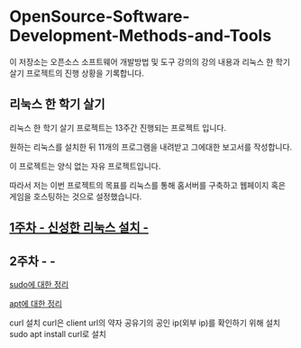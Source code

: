 # OpenSource-Software-Development-Methods-and-Tools
이 저장소는 오픈소스 소프트웨어 개발방법 및 도구 강의의 강의 내용과 리눅스 한 학기 살기 프로젝트의 진행 상황을 기록합니다.
## 리눅스 한 학기 살기
리눅스 한 학기 살기 프로젝트는 13주간 진행되는 프로젝트 입니다.

원하는 리눅스를 설치한 뒤 11개의 프로그램을 내려받고 그에대한 보고서를 작성합니다.

이 프로젝트는 양식 없는 자유 프로젝트입니다.

따라서 저는 이번 프로젝트의 목표를 리눅스를 통해 홈서버를 구축하고 웹페이지 혹은 게임을 호스팅하는 것으로 설정했습니다.

## [1주차 - 신성한 리눅스 설치 -](./First_week.md)
## 2주차 - -

[sudo에 대한 정리](https://velog.io/@akfvh/sudoApt-vduqb7mk)

[apt에 대한 정리](https://velog.io/@tmxkdyd11/Linux%EC%9D%98-apt-%EB%AA%85%EB%A0%B9%EC%96%B4-%EC%A0%95%EB%A6%AC-%EB%A6%AC%EB%88%85%EC%8A%A4-%ED%8C%A8%ED%82%A4%EC%A7%80%EC%99%80-%ED%8C%A8%ED%82%A4%EC%A7%80-%EB%A7%A4%EB%8B%88%EC%A0%80)

curl 설치
curl은 client url의 약자
공유기의 공인 ip(외부 ip)를 확인하기 위해 설치
sudo apt install curl로 설치
